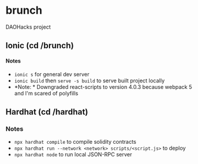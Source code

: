 # brunch
DAOHacks project


## Ionic (cd /brunch)

#### Notes

* `ionic s` for general dev server
* `ionic build` then `serve -s build` to serve built project locally
* *Note: * Downgraded react-scripts to version 4.0.3 because webpack 5 and I'm scared of polyfills

## Hardhat (cd /hardhat)

### Notes

* `npx hardhat compile` to compile solidity contracts
* `npx hardhat run --network <network> scripts/<script.js>` to deploy
* `npx hardhat node` to run local JSON-RPC server